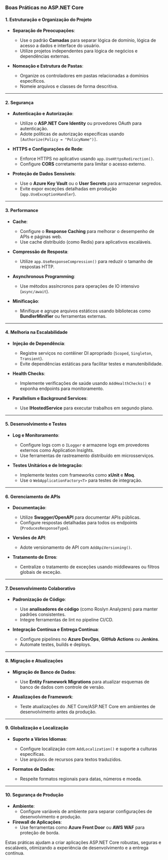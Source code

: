 ### Boas Práticas no ASP.NET Core

#### 1. **Estruturação e Organização do Projeto**
- **Separação de Preocupações**:
  - Use o padrão **Camadas** para separar lógica de domínio, lógica de acesso a dados e interface do usuário.
  - Utilize projetos independentes para lógica de negócios e dependências externas.

- **Nomeação e Estrutura de Pastas**:
  - Organize os controladores em pastas relacionadas a domínios específicos.
  - Nomeie arquivos e classes de forma descritiva.

---

#### 2. **Segurança**
- **Autenticação e Autorização**:
  - Utilize o **ASP.NET Core Identity** ou provedores OAuth para autenticação.
  - Adote políticas de autorização específicas usando `[Authorize(Policy = "PolicyName")]`.

- **HTTPS e Configurações de Rede**:
  - Enforce HTTPS no aplicativo usando `app.UseHttpsRedirection()`.
  - Configure **CORS** corretamente para limitar o acesso externo.

- **Proteção de Dados Sensíveis**:
  - Use o **Azure Key Vault** ou o **User Secrets** para armazenar segredos.
  - Evite expor exceções detalhadas em produção (`app.UseExceptionHandler`).

---

#### 3. **Performance**
- **Cache**:
  - Configure o **Response Caching** para melhorar o desempenho de APIs e páginas web.
  - Use cache distribuído (como Redis) para aplicativos escaláveis.

- **Compressão de Resposta**:
  - Utilize `app.UseResponseCompression()` para reduzir o tamanho de respostas HTTP.

- **Asynchronous Programming**:
  - Use métodos assíncronos para operações de IO intensivo (`async/await`).

- **Minificação**:
  - Minifique e agrupe arquivos estáticos usando bibliotecas como **BundlerMinifier** ou ferramentas externas.

---

#### 4. **Melhoria na Escalabilidade**
- **Injeção de Dependência**:
  - Registre serviços no contêiner DI apropriado (`Scoped`, `Singleton`, `Transient`).
  - Evite dependências estáticas para facilitar testes e manutenibilidade.

- **Health Checks**:
  - Implemente verificações de saúde usando `AddHealthChecks()` e exponha endpoints para monitoramento.

- **Parallelism e Background Services**:
  - Use **IHostedService** para executar trabalhos em segundo plano.

---

#### 5. **Desenvolvimento e Testes**
- **Log e Monitoramento**:
  - Configure logs com o `ILogger` e armazene logs em provedores externos como Application Insights.
  - Use ferramentas de rastreamento distribuído em microsserviços.

- **Testes Unitários e de Integração**:
  - Implemente testes com frameworks como **xUnit** e **Moq**.
  - Use o `WebApplicationFactory<T>` para testes de integração.

---

#### 6. **Gerenciamento de APIs**
- **Documentação**:
  - Utilize **Swagger/OpenAPI** para documentar APIs públicas.
  - Configure respostas detalhadas para todos os endpoints (`ProducesResponseType`).

- **Versões de API**:
  - Adote versionamento de API com `AddApiVersioning()`.

- **Tratamento de Erros**:
  - Centralize o tratamento de exceções usando middlewares ou filtros globais de exceção.

---

#### 7. **Desenvolvimento Colaborativo**
- **Padronização de Código**:
  - Use **analisadores de código** (como Roslyn Analyzers) para manter padrões consistentes.
  - Integre ferramentas de lint no pipeline CI/CD.

- **Integração Contínua e Entrega Contínua**:
  - Configure pipelines no **Azure DevOps**, **GitHub Actions** ou **Jenkins**.
  - Automate testes, builds e deploys.

---

#### 8. **Migração e Atualizações**
- **Migração de Banco de Dados**:
  - Use **Entity Framework Migrations** para atualizar esquemas de banco de dados com controle de versão.

- **Atualizações de Framework**:
  - Teste atualizações do .NET Core/ASP.NET Core em ambientes de desenvolvimento antes da produção.

---

#### 9. **Globalização e Localização**
- **Suporte a Vários Idiomas**:
  - Configure localização com `AddLocalization()` e suporte a culturas específicas.
  - Use arquivos de recursos para textos traduzidos.

- **Formatos de Dados**:
  - Respeite formatos regionais para datas, números e moeda.

---

#### 10. **Segurança de Produção**
- **Ambiente**:
  - Configure variáveis de ambiente para separar configurações de desenvolvimento e produção.
- **Firewall de Aplicações**:
  - Use ferramentas como **Azure Front Door** ou **AWS WAF** para proteção de borda.

Estas práticas ajudam a criar aplicações ASP.NET Core robustas, seguras e escaláveis, otimizando a experiência de desenvolvimento e a entrega contínua.